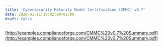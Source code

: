 ```yaml
---
title: 'Cybersecurity Maturity Model Certification (CMMC) v0.7'
date: 2020-01-11T19:02:00+01:00
draft: false
---
```


[http://examples.complianceforge.com/CMMC%20v0.7%20Summary.pdf](http://examples.complianceforge.com/CMMC%20v0.7%20Summary.pdf)